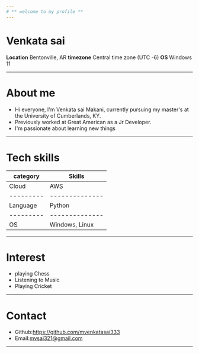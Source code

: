 ```yaml
---
# ** welcome to my profile **
---
```

# Venkata sai 

 **Location** Bentonville, AR
 **timezone** Central time zone (UTC -6)
 **OS** Windows 11

 ---
# About me 
- Hi everyone, I'm Venkata sai Makani, currently pursuing my master's at the University of Cumberlands, KY.
- Previously worked at Great American as a Jr Developer.
- I'm passionate about learning new things 

---

# Tech skills

|category |Skills        |
|---------|--------------|
|Cloud    |  AWS         |
|---------|--------------|
|Language |Python        |
|---------|--------------|
|OS       |Windows, Linux|

---

# Interest 
 - playing Chess 
 - Listening to Music 
 - Playing Cricket 

 ---
 
# Contact 
- Github:https://github.com/mvenkatasai333
- Email:mvsai321@gmail.com

---





